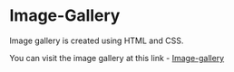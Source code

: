 # Image-Gallery
Image gallery is created using HTML and CSS.

You can visit the image gallery at this link -
[Image-gallery](https://iamtoshal.github.io/Image-Gallery/)
